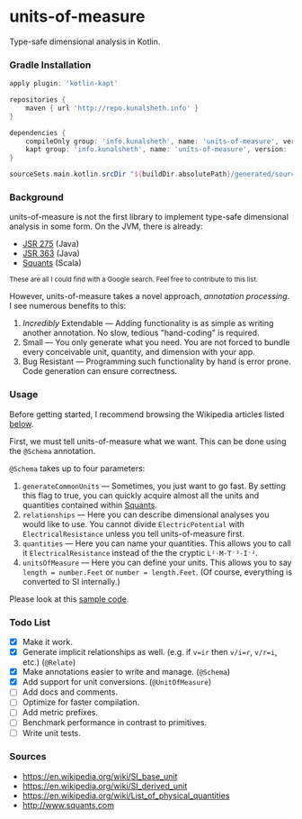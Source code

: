 # units-of-measure
Type-safe dimensional analysis in Kotlin.

### Gradle Installation
```groovy
apply plugin: 'kotlin-kapt'

repositories {
    maven { url 'http://repo.kunalsheth.info' }
}

dependencies {
    compileOnly group: 'info.kunalsheth', name: 'units-of-measure', version: '2.0.0'
    kapt group: 'info.kunalsheth', name: 'units-of-measure', version: '2.0.0'
}

sourceSets.main.kotlin.srcDir "${buildDir.absolutePath}/generated/source/kaptKotlin/main"
```

### Background
units-of-measure is not the first library to implement type-safe dimensional analysis in some form.
On the JVM, there is already:
- [JSR 275](https://jcp.org/en/jsr/detail?id=275) (Java)
- [JSR 363](https://jcp.org/en/jsr/detail?id=363) (Java)
- [Squants](http://www.squants.com) (Scala)

<sup>These are all I could find with a Google search. Feel free to contribute to this list.</sup>

However, units-of-measure takes a novel approach, _annotation processing_. I see numerous benefits to this:
1) _Incredibly_ Extendable — Adding functionality is as simple as writing another annotation. No slow, tedious "hand-coding" is required.
2) Small — You only generate what you need. You are not forced to bundle every conceivable unit, quantity, and dimension with your app.
3) Bug Resistant — Programming such functionality by hand is error prone. Code generation can ensure correctness.

### Usage
Before getting started, I recommend browsing the Wikipedia articles listed [below](#sources).

First, we must tell units-of-measure what we want. This can be done using the `@Schema` annotation.

`@Schema` takes up to four parameters:
1) `generateCommonUnits` — Sometimes, you just want to go fast. By setting this flag to true, you can quickly acquire almost all the units and quantities contained within [Squants](http://www.squants.com).
2) `relationships` — Here you can describe dimensional analyses you would like to use. You cannot divide `ElectricPotential` with `ElectricalResistance` unless you tell units-of-measure first.
3) `quantities` — Here you can name your quantities. This allows you to call it `ElectricalResistance` instead of the the cryptic `L²⋅M⋅T⁻³⋅I⁻²`.
4) `unitsOfMeasure` — Here you can define your units. This allows you to say `length = number.Feet` or `number = length.Feet`. (Of course, everything is converted to SI internally.)

Please look at this [sample code](http://kunalsheth.info/units-of-measure/blob/master/sample/src/main/kotlin/info/kunalsheth/unitsofmeasure/sample/Sample.kt).

### Todo List
- [x] Make it work.
- [x] Generate implicit relationships as well. (e.g. if `v=ir` then `v/i=r`, `v/r=i`, etc.) (`@Relate`) 
- [x] Make annotations easier to write and manage. (`@Schema`)
- [x] Add support for unit conversions. (`@UnitOfMeasure`)
- [ ] Add docs and comments.
- [ ] Optimize for faster compilation.
- [ ] Add metric prefixes.
- [ ] Benchmark performance in contrast to primitives.
- [ ] Write unit tests.

### <a name="sources">Sources</a>
- https://en.wikipedia.org/wiki/SI_base_unit
- https://en.wikipedia.org/wiki/SI_derived_unit
- https://en.wikipedia.org/wiki/List_of_physical_quantities
- http://www.squants.com